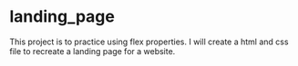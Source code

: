 # landing_page

This project is to practice using flex properties. I will create a html and css file to recreate a landing page for a website.